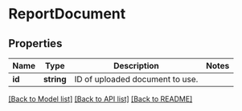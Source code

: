# ReportDocument

## Properties
Name | Type | Description | Notes
------------ | ------------- | ------------- | -------------
**id** | **string** | ID of uploaded document to use. | 

[[Back to Model list]](../README.md#documentation-for-models) [[Back to API list]](../README.md#documentation-for-api-endpoints) [[Back to README]](../README.md)


